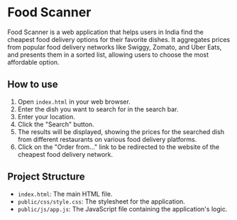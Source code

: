 # Food Scanner

Food Scanner is a web application that helps users in India find the cheapest food delivery options for their favorite dishes. It aggregates prices from popular food delivery networks like Swiggy, Zomato, and Uber Eats, and presents them in a sorted list, allowing users to choose the most affordable option.

## How to use

1. Open `index.html` in your web browser.
2. Enter the dish you want to search for in the search bar.
3. Enter your location.
4. Click the "Search" button.
5. The results will be displayed, showing the prices for the searched dish from different restaurants on various food delivery platforms.
6. Click on the "Order from..." link to be redirected to the website of the cheapest food delivery network.

## Project Structure

- `index.html`: The main HTML file.
- `public/css/style.css`: The stylesheet for the application.
- `public/js/app.js`: The JavaScript file containing the application's logic. 